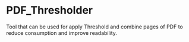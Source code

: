# PDF_Thresholder
Tool that can be used for apply Threshold and combine pages of PDF to reduce consumption and improve readability.

